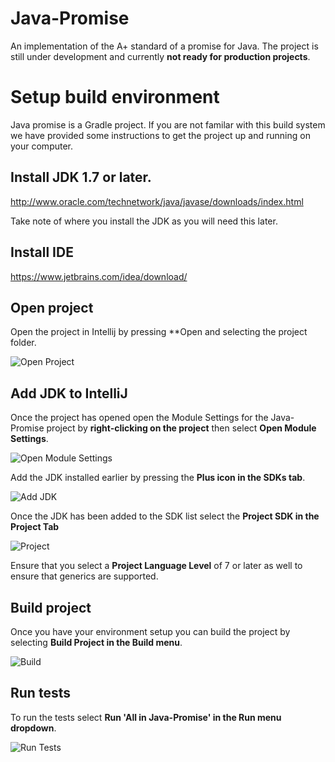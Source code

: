 # Java-Promise
An implementation of the A+ standard of a promise for Java. The project is still under development and currently **not ready for production projects**.


# Setup build environment

Java promise is a Gradle project. If you are not familar with this build system we have provided some instructions to get the project up and running on your computer.

## Install JDK 1.7 or later.

http://www.oracle.com/technetwork/java/javase/downloads/index.html

Take note of where you install the JDK as you will need this later.

## Install IDE

https://www.jetbrains.com/idea/download/

## Open project

Open the project in Intellij by pressing **Open and selecting the project folder.

![Open Project](README/Open_Project.JPG)

## Add JDK to IntelliJ

Once the project has opened open the Module Settings for the Java-Promise project by **right-clicking on the project** then select **Open Module Settings**.

![Open Module Settings](README/Open_Module_Settings.JPG)

Add the JDK installed earlier by pressing the **Plus icon in the SDKs tab**.

![Add JDK](README/Add_JDK.JPG)

Once the JDK has been added to the SDK list select the **Project SDK in the Project Tab**

![Project](README/Project_SDK.JPG)

Ensure that you select a **Project Language Level** of 7 or later as well to ensure that generics are supported. 

## Build project

Once you have your environment setup you can build the project by  selecting **Build Project in the Build menu**.

![Build](README/Build.JPG)

## Run tests

To run the tests select **Run 'All in Java-Promise' in the Run menu dropdown**. 

![Run Tests](README/Run.JPG)

